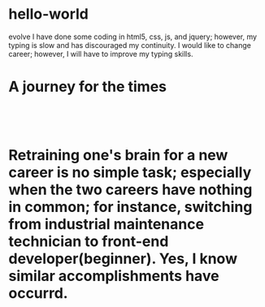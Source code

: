 # hello-world
evolve
I have done some coding in html5, css, js, and jquery; however, my typing is 
slow and has discouraged my continuity.
I would like to change career; however, I will have to improve my typing skills.


<!Doctype html>
<html>
  <head>
    <title>Maybe I can do this</title>
  </head>
  <body>
  <h1>A journey for the times<h1><br>
    <p>Retraining one's brain for a new career is no simple task; especially when the two careers have nothing in common;
    for instance, switching from industrial maintenance technician to front-end developer(beginner). Yes, I know similar accomplishments have occurrd.</p>
    <p></p>
  </body>
</html>
